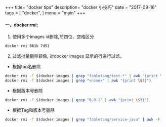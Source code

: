 +++
title= "docker tips"
description= "docker 小技巧"
date = "2017-09-16"
tags = [
    "docker",
]
menu = "main"
+++

#### 一、docker rmi:

1. 使用多个images id删除,前四位、空格区分

```bash
docker rmi 861b 7d51
```

2. 过滤批量删除镜像, 对docker images 显示的行进行过滤。

 *  根据tag名删除

```bash
docker rmi -f $(docker images | grep "fabletang/test-*" | awk "{print \$3}")
docker rmi -f $(docker images | grep "<none>" | awk "{print \$3}")
```
 *  根据版本号删除

```bash
docker rmi -f $(docker images | grep "0.0.1" | awk "{print \$3}")
```

 *  根据Tag和版本号删除

```bash
docker rmi -f $(docker images | grep "fabletang/service-java" | awk -F' 0.' '{if ($2<0.6) print $0}' | awk "{print \$3}")
```
